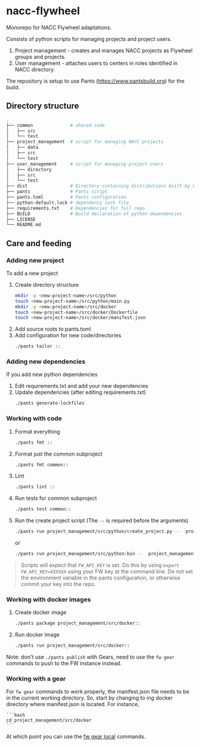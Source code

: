 # nacc-flywheel

Monorepo for NACC Flywheel adaptations.

Consists of python scripts for managing projects and project users.

1. Project management - creates and manages NACC projects as
   Flywheel groups and projects.
2. User management - attaches users to centers in roles identified in NACC directory.

The repository is setup to use Pants (https://www.pantsbuild.org) for the build.

## Directory structure

```bash
.
├── common              # shared code
│   ├── src
│   └── test
├── project_management  # script for managing NACC projects
│   ├── data
│   ├── src
│   └── test
├── user_management     # script for managing project users
│   ├── directory
│   ├── src
│   └── test
├── dist                # Directory containing distributions built by Pants
├── pants               # Pants script
├── pants.toml          # Pants configuration
├── python-default.lock # dependency lock file
├── requirements.txt    # Dependencies for full repo
├── BUILD               # Build declaration of python dependencies
├── LICENSE
└── README.md
```

## Care and feeding

### Adding new project

To add a new project

1. Create directory structure
    ```bash
    mkdir -p <new-project-name>/src/python
    touch <new-project-name>/src/python/main.py
    mkdir -p <new-project-name>/src/docker
    touch <new-project-name>/src/docker/Dockerfile
    touch <new-project-name>/src/docker/manifest.json
    ```
2. Add source roots to pants.toml
3. Add configuration for new code/directories
    ```bash
    ./pants tailor ::
    ```

### Adding new dependencies

If you add new python dependencies

1. Edit requirements.txt and add your new dependencies
2. Update dependencies (after editing requirements.txt)
    ```bash
    ./pants generate-lockfiles
    ```

### Working with code

1. Format everything
    ```bash
    ./pants fmt ::
    ```

2. Format just the common subproject
    ```bash
    ./pants fmt common::
    ```

3. Lint
    ```bash
    ./pants lint ::
    ```

4. Run tests for common subproject
    ```bash
    ./pants test common::
    ```

5. Run the create project script (The `--` is required before the arguments)
    ```bash
    ./pants run project_management/src/python/create_project.py --  project_management/data/test-project.yaml
    ```
    or
    ```bash
    ./pants run project_management/src/python:bin --  project_management/data/test-project.yaml
    ```

> Scripts will expect that `FW_API_KEY` is set.
> Do this by using `export FW_API_KEY=XXXXXX` using your FW key at the command line.
> Do not set the environment variable in the pants configuration, or otherwise commit your key into the repo.

### Working with docker images

1. Create docker image
    ```bash
    ./pants package project_management/src/docker::
    ```

2. Run docker image
    ```bash
    ./pants run project_management/src/docker::
    ```

Note: don't use `./pants publish` with Gears, need to use the `fw gear` commands to push to the FW instance instead.

### Working with a gear

For `fw gear` commands to work properly, the manifest.json file needs to be in the current working directory.
So, start by changing to ing docker directory where manifest.json is located.
For instance,

    ```bash
    cd project_management/src/docker
    ```

At which point you can use the [fw gear local](https://docs.flywheel.io/hc/en-us/articles/360037690613-Gear-Building-Tutorial-Part-2e-Gear-Testing-Debugging-Uploading) commands.

